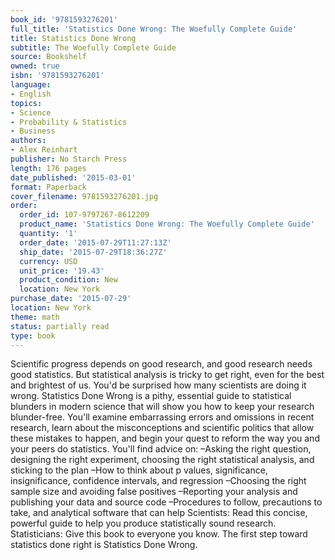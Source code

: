 ```yaml
---
book_id: '9781593276201'
full_title: 'Statistics Done Wrong: The Woefully Complete Guide'
title: Statistics Done Wrong
subtitle: The Woefully Complete Guide
source: Bookshelf
owned: true
isbn: '9781593276201'
language:
- English
topics:
- Science
- Probability & Statistics
- Business
authors:
- Alex Reinhart
publisher: No Starch Press
length: 176 pages
date_published: '2015-03-01'
format: Paperback
cover_filename: 9781593276201.jpg
order:
  order_id: 107-9797267-8612209
  product_name: 'Statistics Done Wrong: The Woefully Complete Guide'
  quantity: '1'
  order_date: '2015-07-29T11:27:13Z'
  ship_date: '2015-07-29T18:36:27Z'
  currency: USD
  unit_price: '19.43'
  product_condition: New
  location: New York
purchase_date: '2015-07-29'
location: New York
theme: math
status: partially read
type: book
---
```

Scientific progress depends on good research, and good research needs good statistics. But statistical analysis is tricky to get right, even for the best and brightest of us. You'd be surprised how many scientists are doing it wrong.
Statistics Done Wrong is a pithy, essential guide to statistical blunders in modern science that will show you how to keep your research blunder-free. You'll examine embarrassing errors and omissions in recent research, learn about the misconceptions and scientific politics that allow these mistakes to happen, and begin your quest to reform the way you and your peers do statistics.
You'll find advice on:
–Asking the right question, designing the right experiment, choosing the right statistical analysis, and sticking to the plan
–How to think about p values, significance, insignificance, confidence intervals, and regression
–Choosing the right sample size and avoiding false positives
–Reporting your analysis and publishing your data and source code
–Procedures to follow, precautions to take, and analytical software that can help
Scientists: Read this concise, powerful guide to help you produce statistically sound research. Statisticians: Give this book to everyone you know.
The first step toward statistics done right is Statistics Done Wrong.
